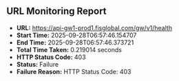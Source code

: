 ## URL Monitoring Report

- **URL:** https://api-gw1-prod1.fisglobal.com/gw/v1/health
- **Start Time:** 2025-09-28T06:57:46.154707
- **End Time:** 2025-09-28T06:57:46.373721
- **Total Time Taken:** 0.219014 seconds
- **HTTP Status Code:** 403
- **Status:** Failure
- **Failure Reason:** HTTP Status Code: 403
